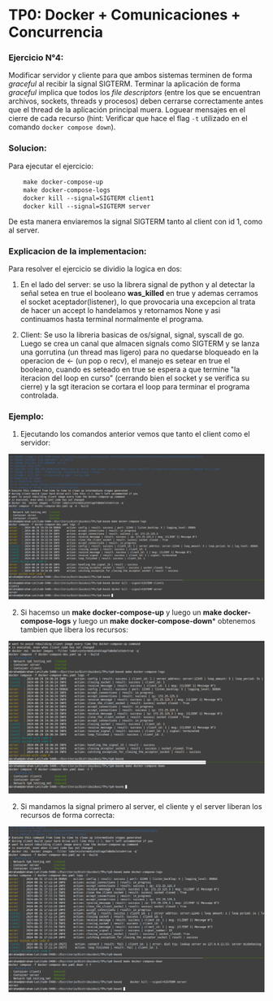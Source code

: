 # TP0: Docker + Comunicaciones + Concurrencia

### Ejercicio N°4:
Modificar servidor y cliente para que ambos sistemas terminen de forma _graceful_ al recibir la signal SIGTERM. Terminar la aplicación de forma _graceful_ implica que todos los _file descriptors_ (entre los que se encuentran archivos, sockets, threads y procesos) deben cerrarse correctamente antes que el thread de la aplicación principal muera. Loguear mensajes en el cierre de cada recurso (hint: Verificar que hace el flag `-t` utilizado en el comando `docker compose down`).
### Solucion: 
Para ejecutar el ejercicio: 
```
    make docker-compose-up
    make docker-compose-logs
    docker kill --signal=SIGTERM client1
    docker kill --signal=SIGTERM server
```
De esta manera enviaremos la signal SIGTERM tanto al client con id 1, como al server. 

### Explicacion de la implementacion: 
Para resolver el ejercicio se dividio la logica en dos:
1. En el lado del server: se uso la librera signal de python y al detectar la señal setea en true el booleano **was_killed** en true y ademas cerramos el socket aceptador(listener), lo que provocaria una excepcion al trata de hacer un accept lo handelamos y retornamos None y asi continuamos hasta terminal normalmente el programa.

2. Client: Se uso la libreria basicas de os/signal, signal, syscall de go. Luego se crea un canal que almacen signals como SIGTERM y se lanza una gorrutina (un thread mas ligero) para no quedarse bloqueado en la operacion de <- (un pop o recv), el manejo es setear en true el booleano, cuando es seteado en true se espera a que termine "la iteracion del loop en curso" (cerrando bien el socket y se verifica su cierre) y la sgt iteracion se cortara el loop para terminar el programa controlada.


### Ejemplo: 
1. Ejecutando los comandos anterior vemos que tanto el client como el servidor:
<img src='./img/ej4_part_1.png'>

2. Si hacemso un **make docker-compose-up** y luego un **make docker-compose-logs** y luego un **make docker-compose-down***  obtenemos tambien que libera los recursos:
<img src='./img/ej4_part_2.png'>


2. Si mandamos la signal primero al server, el cliente y el server liberan los recursos de forma correcta: 
<img src='./img/ej4_part_3.png'>



